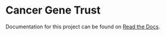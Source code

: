 Cancer Gene Trust
====================

Documentation for this project can be found on [Read the Docs](http://knowledger.readthedocs.org/en/latest/).
